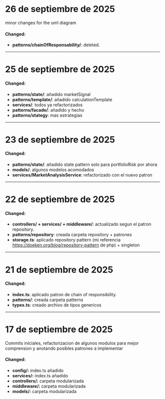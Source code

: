 # 26 de septiembre de 2025
minor changes for the uml diagram

#### Changed:
- **patterns/chainOfResponsability/**: deleted.

---

# 25 de septiembre de 2025

#### Changed:
- **patterns/state/**: añadido marketSignal
- **patterns/template/**: añadido calculationTemplate
- **services/**: todos ya refactorizados
- **patterns/facade/**: añadido y hecho
- **patterns/stategy**: mas estrategias

---

# 23 de septiembre de 2025

#### Changed:
- **patterns/state/**: añadido state pattern solo para portfolioRisk por ahora
- **models/**: algunos modelos acomodados
- **services/MarketAnalysisService**: refactorizado con el nuevo patron

---

# 22 de septiembre de 2025

#### Changed:
- **controllers/ + services/ + middleware/**: actualizado segun el patron repository.
- **patterns/repository**: creada carpeta repository + patrones
- **storage.ts**: aplicado repository pattern (mi referencia https://doeken.org/blog/repository-pattern de php) + singleton

---

# 21 de septiembre de 2025

#### Changed:
- **index.ts**: aplicado patron de chain of responsibility.
- **patterns/**: creada carpeta patterns
- **types.ts**: creado archivo de tipos genericos

---

# 17 de septiembre de 2025
Commits iniciales, refactorizacion de algunos modulos para mejor comprension y anotando posibles patrones a implementar

#### Changed:

- **config/:** index.ts añadido
- **services/:** index.ts añadido
- **controllers/:** carpeta modularizada
- **middleware/:** carpeta modularizada
- **models/:** carpeta modularizada